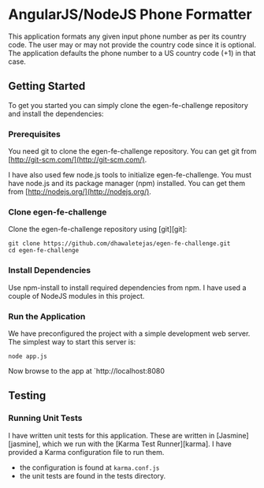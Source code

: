 # AngularJS/NodeJS Phone Formatter

This application formats any given input phone number as per its country code. The user may or may not provide the country code since it is optional. The application defaults the phone number to a US country code (+1) in that case. 

## Getting Started

To get you started you can simply clone the egen-fe-challenge repository and install the dependencies:

### Prerequisites

You need git to clone the egen-fe-challenge repository. You can get git from
[http://git-scm.com/](http://git-scm.com/).

I have also used few node.js tools to initialize egen-fe-challenge. You must have node.js and
its package manager (npm) installed.  You can get them from [http://nodejs.org/](http://nodejs.org/).

### Clone egen-fe-challenge

Clone the egen-fe-challenge repository using [git][git]:

```
git clone https://github.com/dhawaletejas/egen-fe-challenge.git
cd egen-fe-challenge
```

### Install Dependencies

Use npm-install to install required dependencies from npm. I have used a couple of NodeJS modules in this project.

### Run the Application

We have preconfigured the project with a simple development web server.  The simplest way to start
this server is:

```
node app.js
```

Now browse to the app at `http://localhost:8080


## Testing

### Running Unit Tests

I have written unit tests for this application. These are written in
[Jasmine][jasmine], which we run with the [Karma Test Runner][karma]. I have provided a Karma configuration file to run them.

* the configuration is found at `karma.conf.js`
* the unit tests are found in the tests directory.

